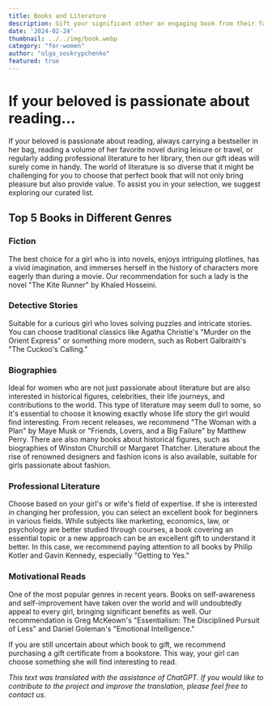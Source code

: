 ```yaml
---
title: Books and Literature
description: Gift your significant other an engaging book from their favorite genre or author!
date: '2024-02-24'
thumbnail: ../../img/book.webp
category: "for-women"
author: "olga_soskrypchenko"
featured: true
---
```


# If your beloved is passionate about reading...

If your beloved is passionate about reading, always carrying a bestseller in her bag, reading a volume of her favorite novel during leisure or travel, or regularly adding professional literature to her library, then our gift ideas will surely come in handy. The world of literature is so diverse that it might be challenging for you to choose that perfect book that will not only bring pleasure but also provide value. To assist you in your selection, we suggest exploring our curated list.

## Top 5 Books in Different Genres

### Fiction
The best choice for a girl who is into novels, enjoys intriguing plotlines, has a vivid imagination, and immerses herself in the history of characters more eagerly than during a movie. Our recommendation for such a lady is the novel "The Kite Runner" by Khaled Hosseini.

### Detective Stories
Suitable for a curious girl who loves solving puzzles and intricate stories. You can choose traditional classics like Agatha Christie's "Murder on the Orient Express" or something more modern, such as Robert Galbraith's "The Cuckoo's Calling."

### Biographies
Ideal for women who are not just passionate about literature but are also interested in historical figures, celebrities, their life journeys, and contributions to the world. This type of literature may seem dull to some, so it's essential to choose it knowing exactly whose life story the girl would find interesting. From recent releases, we recommend "The Woman with a Plan" by Maye Musk or "Friends, Lovers, and a Big Failure" by Matthew Perry. There are also many books about historical figures, such as biographies of Winston Churchill or Margaret Thatcher. Literature about the rise of renowned designers and fashion icons is also available, suitable for girls passionate about fashion.

### Professional Literature
Choose based on your girl's or wife's field of expertise. If she is interested in changing her profession, you can select an excellent book for beginners in various fields. While subjects like marketing, economics, law, or psychology are better studied through courses, a book covering an essential topic or a new approach can be an excellent gift to understand it better. In this case, we recommend paying attention to all books by Philip Kotler and Gavin Kennedy, especially "Getting to Yes."

### Motivational Reads
One of the most popular genres in recent years. Books on self-awareness and self-improvement have taken over the world and will undoubtedly appeal to every girl, bringing significant benefits as well. Our recommendation is Greg McKeown's "Essentialism: The Disciplined Pursuit of Less" and Daniel Goleman's "Emotional Intelligence."

If you are still uncertain about which book to gift, we recommend purchasing a gift certificate from a bookstore. This way, your girl can choose something she will find interesting to read.

*This text was translated with the assistance of ChatGPT. If you would like to contribute to the project and improve the translation, please feel free to contact us.*
